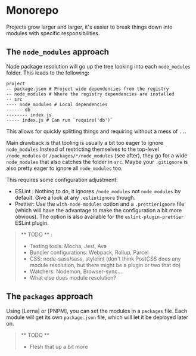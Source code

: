 Monorepo
===

Projects grow larger and larger, it's easier to break things down into modules with specific responsibilities. 

The `node_modules` approach
---

Node package resolution will go up the tree looking into each `node_modules` folder. This leads to the following:

```
project
-- package.json # Project wide dependencies from the registry
-- node_modules # Where the registry dependencies are installed
-- src
---- node_modules # Local dependencies
------ db
-------- index.js
----- index.js # Can run `require('db')`
```

This allows for quickly splitting things and requiring without a mess of `..`.

Main drawback is that tooling is usually a bit too eager to ignore `node_modules`.Instead of restricting themselves to the top-level `/node_modules` or `/packages/*/node_modules` (see after), they go for a wide `node_modules` that also catches the folder in `src`. Maybe your `.gitignore` is also pretty eager to ignore all `node_modules` too.

This requires some configuration adjustment:

- ESLint : Nothing to do, it ignores `/node_modules` not `node_modules` by default. Give a look at any `.eslintignore` though.
- Prettier: Use the `with-node-modules` option and a `.prettierignore` file (which will have the advantage to make the configuration a bit more obvious). The option is also available for the `eslint-plugin-prettier` ESLint plugin.

> ** TODO ** :
> 
> - Testing tools: Mocha, Jest, Ava
> - Bundler configurations: Webpack, Rollup, Parcel
> - CSS: node-sass/sass, stylelint (don't think PostCSS does any module resolution, but there might be a plugin or two that do)
> - Watchers: Nodemon, Browser-sync...
> - What else does module resolution?

The `packages` approach
---

Using [Lerna] or [PNPM], you can set the modules in a `packages` file. Each module will get its own `package.json` file, which will let it be deployed later on.

> ** TODO **
>
> - Flesh that up a bit more
